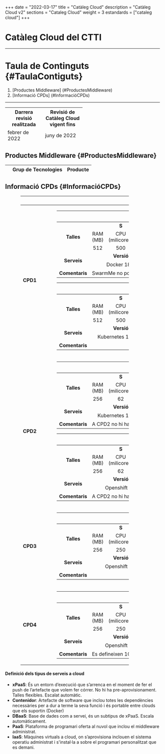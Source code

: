 +++
date        = "2022-03-17"
title       = "Catàleg Cloud"
description = "Catàleg Cloud v2"
sections    = "Cataleg Cloud"
weight	    = 3
estandards =  ["cataleg cloud"]
+++

# Catàleg Cloud del CTTI
<link rel="stylesheet" type="text/css" href="https://cdn.datatables.net/1.10.18/css/jquery.dataTables.min.css">
<link rel="stylesheet" type="text/css" href="https://cdn.datatables.net/responsive/2.2.2/css/responsive.dataTables.min.css">
<link rel="stylesheet" type="text/css" href="https://canigo.ctti.gencat.cat/drafts/catalegCloud/tableStyle.css">
<script type="text/javascript" language="javascript" src="https://code.jquery.com/jquery-3.3.1.js"></script>
<script type="text/javascript" language="javascript" src="https://cdn.datatables.net/1.10.18/js/jquery.dataTables.min.js"></script>
<script type="text/javascript" language="javascript" src="https://cdn.datatables.net/responsive/2.2.2/js/dataTables.responsive.min.js"></script>

---

# **Taula de Continguts** {#TaulaContiguts}

1. [Productes Middleware] (#ProductesMiddleware)
2. [Informació CPDs] (#InformacióCPDs)

---

<table id="Revisio" class="display" style="width:50%" align="center">
    <thead>
        <tr>
            <th>Darrera revisió realitzada</th>
            <th>Revisió de Catàleg Cloud vigent fins</th>
        </tr>
        <tr>
            <td>febrer de 2022 </td>
            <td>juny de 2022</td>
        </tr>
    </thead>
</table>

## **Productes Middleware** {#ProductesMiddleware}

<table id="catalegCloud" class="display" style="width:100%">
    <thead>
        <tr style="vertical-align: middle; font-size: 16px">
            <th></th>
            <th>Grup de Tecnologies</th>
            <th>Producte</th>
        </tr>
    </thead>
</table>

<script>
// Funció que dona format a la taula interna del Full de Ruta de CPD
function formatCPD(d) {
    // `d` is the original data object for the row
    return '<table cellpadding="7" cellspacing="1" style="padding-left:50px;border-collapse:collapse;width:100%">'+
        '<tr>'+
            '<th colspan="7" style="font-size: 16px;"><strong>CLOUD PRIVAT</strong></th>'+
        '</tr>'+
        '<tr>'+
            '<th width="16%" style="font-size: 14px;">CPD</th>'+
            '<th colspan="2" width="21%" style="font-size: 14px;"><div align="center">CPD1</div></th>'+
            '<th colspan="2" width="21%" style="font-size: 14px;"><div align="center">CPD2</div></th>'+
            '<th width="21%" style="font-size: 14px;"><div align="center">CPD3</div></th>'+
            '<th width="21%" style="font-size: 14px;"><div align="center">CPD4</div></th>'+
        '</tr>'+
        '<tr>'+
            '<th style="font-size: 14px;">Plataforma</th>'+
            '<td align="center"><a href="#CPD1Swarm"><img src="../catalegCloud/swarm.png" width="24" alt="Swarm"></a></td>'+
            '<td align="center"><a href="#CPD1KuberMe"><img src="../catalegCloud/kubernetes.png" width="24" alt="Kubernetes"></a></td>'+
            '<td align="center"><a href="#CPD2KuberMe"><img src="../catalegCloud/kubernetes.png" width="24" alt="Kubernetes"></a></td>'+
            '<td align="center"><a href="#CPD2Openshift"><img src="../catalegCloud/openShift.png" width="24" alt="Openshift"></a></td>'+
            '<td align="center"><a href="#CPD3Openshift"><img src="../catalegCloud/openShift.png" width="24" alt="Openshift"></a></td>'+
            '<td align="center"><a href="#CPD4Openshift"><img src="../catalegCloud/openShift.png" width="24"></a></td>'+
        '</tr>'+
        '<tr>'+
            '<th style="border: 1px solid rgb(165, 165, 165); font-size: 14px;">Model de Servei</th>'+
            '<td align="center">'+d.cpd1swarm+'</td>'+
            '<td align="center">'+d.cpd1kubernetes+'</td>'+
            '<td align="center">'+d.cpd2kubernetes+'</td>'+
            '<td align="center">'+d.cpd2openshift+'</td>'+
            '<td align="center">'+d.cpd3openshift+'</td>'+
            '<td align="center">'+d.cpd4openshift+'</td>'+
        '</tr>'+      
	    '<tr>'+
            '<th style="font-size: 14px;">Imatges del Catàleg Cloud</th>'+
            '<td colspan="7">'+d.imatgescatalegcloud+'</td>'+
        '</tr>'+
        '<tr>'+
            '<th style="font-size: 14px;">Observacions:</th>'+
            '<td colspan="7">'+d.observacions+'</td>'+
        '</tr>'+
        '</table>'+
        '<table cellpadding="7" cellspacing="1" style="padding-left:50px;border-collapse:collapse;width:100%">'+
        '<tr>'+
            '<th colspan="5" style="font-size: 16px;"><strong>CLOUD PÚBLIC</strong></th>'+
        '</tr>'+
        '<tr>'+
            '<th width="16%" style="font-size: 14px;">Plataforma</th>'+
            '<th width="21%" style="font-size: 14px;"><div align="center">Compose</div></th>'+
            '<th width="21%" style="font-size: 14px;"><div align="center">IBM Cloud</div></th>'+
            '<th width="21%" style="font-size: 14px;"><div align="center">Azure</div></th>'+
            '<th width="21%" style="font-size: 14px;"><div align="center">AWS</div></th>'+
        '</tr>'+
        '<tr>'+
            '<th style="border: 1px solid rgb(165, 165, 165); font-size: 14px;">Model de Servei</th>'+
            '<td style="border: 1px solid rgb(165, 165, 165);">'+d.compose+'</td>'+
            '<td style="border: 1px solid rgb(165, 165, 165);">'+d.ibmcloud+'</td>'+ 
            '<td style="border: 1px solid rgb(165, 165, 165);">'+d.azuregestionat+'</td>'+
            '<td style="border: 1px solid rgb(165, 165, 165);">'+d.aws+'</td>'+
        '</tr>'+        
    '</table>';
}
$(document).ready(function() {
    var taulaCatalegCloud = $('#catalegCloud').DataTable( {
    "columnDefs": [
        { "width": "10%", "targets": 0 }
    ],
    "paging": false,
	"info" : false,
	"ordering": false,
	"responsive": {
            details: false
    	},
    	"language":{
	        	"search" : "<strong>Cerca:</strong> ",
		        "infoEmpty": "No hi ha registres",
	        	"zeroRecords": "No s'han trobat registres"
        },
        "ajax": "../catalegCloud/catalegCloud.json",
        "columns": [
            {   "className":      'details-control',
                "orderable":      false,
                "data":           null,
                "defaultContent": '',
	            "width": "10%" },
            {   "data": "categoria",
	            "width": "45%" },
            {   "data": "producte", 
	            "className":      'intern',
	            "width": "45%" },          
        ],
        "order": [[1, 'asc']],
           "initComplete": function () {
            this.api().columns().every( function (col_index) {
                var column = this;
                if (col_index !==1 && col_index !==2){
	                	$("<p>&nbsp;</p>").appendTo($(column.header()));
	                	return;
                }
                var select = $('<select><option value=""></option></select>')
                    .appendTo( $(column.header()) )
                    .on( 'change', function () {
                        var val = $.fn.dataTable.util.escapeRegex(
                            $(this).val()
                        ); 
                        column
                            .search( val ? '^'+val+'$' : '', true, false )
                            .draw();
                    } ); 
                column.data().unique().sort().each( function ( d, j ) {
                    select.append( '<option value="'+d+'">'+d+'</option>' )
                } );
            } );
        }
    });
     // Add event listener for opening and closing details
    $('#catalegCloud tbody').on('click', 'td.details-control', function () {
        var tr = $(this).closest('tr');
        var row = taulaCatalegCloud.row( tr );
        if ( row.child.isShown() ) {
            // This row is already open - close it
            row.child.hide();
            tr.removeClass('shown');
        }
        else {
            // Open this row
            row.child( formatCPD(row.data()) ).show();
            tr.addClass('shown');
        }
    });
});
</script>

## **Informació CPDs** {#InformacióCPDs}

<table id="tallesCPDs" cellpadding="7" cellspacing="1" style="padding-left:50px;border-collapse:collapse;width:80%">
    <thead>
        <tr style="vertical-align: middle; font-size: 16px; text-align: center">
            <th colspan="13">Detalls CPDs i plataformes de contenidors</th>
        </tr>
    </thead>
    <tr>
        <td style="font-size: 16px; widht: 20%"><strong>CPD1</strong></td>
        <td>
            <table id="CPD1Swarm" cellpadding="7" cellspacing="1" style="padding-left:50px;border-collapse:collapse;width:100%">
                <thead>
                    <tr>                    
                        <th colspan="13" style="vertical-align: middle; text-align: center"><img src="../catalegCloud/swarm.png" width="24" alt="Swarm"> Swarm</td>
                    <tr>
                </thead>
                <tr style="vertical-align: middle; text-align: center">
                    <td rowspan="3"><strong>Talles</strong></td>
                    <td colspan="3"><strong>S</strong></td>
                    <td colspan="3"><strong>M</strong></td>
                    <td colspan="3"><strong>L</strong></td>
                    <td colspan="3"><strong>XL</strong></td>
                </tr>
                <tr style="vertical-align: middle; text-align: center">
                    <td>RAM (MB)</td>
                    <td>CPU (milicores)</td>
                    <td>DISC (GB)</td>
                    <td>RAM (MB)</td>
                    <td>CPU (milicores)</td>
                    <td>DISC (GB)</td>
                    <td>RAM (MB)</td>
                    <td>CPU (milicores)</td>
                    <td>DISC (GB)</td>
                    <td>RAM (MB)</td>
                    <td>CPU (milicores)</td>
                    <td>DISC (GB)</td>
                </tr>
                <tr style="vertical-align: middle; text-align: center">
                    <td>512</td>
                    <td>500</td>
                    <td>10</td>
                    <td>1024</td>
                    <td>1000</td>
                    <td>10</td>
                    <td>2048</td>
                    <td>1500</td>
                    <td>10</td>
                    <td>-</td>
                    <td>-</td>
                    <td>-</td>
                </tr>
                <tr style="vertical-align: middle; text-align: center">
                    <td rowspan="2"><strong>Serveis</strong></td>
                    <td colspan="3"><strong>Versió</strong></td>
                    <td colspan="3"><strong>Logs</strong></td>
                    <td colspan="3"><strong>Mètriques</strong></td>
                    <td colspan="3"><strong>Service Mesh</strong></td>
                </tr>
                <tr style="vertical-align: middle; text-align: center">                    
                    <td colspan="3">Docker 18.9</td>
                    <td colspan="3"><img src="../catalegCloud/kibana.png" width="24" alt="kibana"></td>
                    <td colspan="3"><img src="../catalegCloud/grafana.png" width="24" alt="grafana"></td>
                    <td colspan="3"> - </td>
                </tr>
                <tr>
                    <td><strong>Comentaris</strong></td>
                    <td colspan="12">SwarmMe no pot fer servir els templates de Prometheus i Grafana</td>
                </tr>
            </table>
            <table id="CPD1KuberMe" cellpadding="7" cellspacing="1" style="padding-left:50px;border-collapse:collapse;width:100%">
                <thead>
                    <tr>                    
                        <th colspan="13" style="vertical-align: middle; text-align: center"><img src="../catalegCloud/kubernetes.png" width="24" alt="KuberMe"> KuberMe</td>
                    <tr>
                </thead>
                <tr style="vertical-align: middle; text-align: center">
                    <td rowspan="3"><strong>Talles</strong></td>
                    <td colspan="3"><strong>S</strong></td>
                    <td colspan="3"><strong>M</strong></td>
                    <td colspan="3"><strong>L</strong></td>
                    <td colspan="3"><strong>XL</strong></td>
                </tr>
                <tr style="vertical-align: middle; text-align: center">
                    <td>RAM (MB)</td>
                    <td>CPU (milicores)</td>
                    <td>DISC (GB)</td>
                    <td>RAM (MB)</td>
                    <td>CPU (milicores)</td>
                    <td>DISC (GB)</td>
                    <td>RAM (MB)</td>
                    <td>CPU (milicores)</td>
                    <td>DISC (GB)</td>
                    <td>RAM (MB)</td>
                    <td>CPU (milicores)</td>
                    <td>DISC (GB)</td>
                </tr>
                <tr style="vertical-align: middle; text-align: center">
                    <td>512</td>
                    <td>500</td>
                    <td>10</td>
                    <td>1024</td>
                    <td>1000</td>
                    <td>10</td>
                    <td>2048</td>
                    <td>1500</td>
                    <td>10</td>
                    <td>-</td>
                    <td>-</td>
                    <td>-</td>
                </tr>
                <tr style="vertical-align: middle; text-align: center">
                    <td rowspan="2"><strong>Serveis</strong></td>
                    <td colspan="3"><strong>Versió</strong></td>
                    <td colspan="3"><strong>Logs</strong></td>
                    <td colspan="3"><strong>Mètriques</strong></td>
                    <td colspan="3"><strong>Service Mesh</strong></td>
                </tr>
                <tr style="vertical-align: middle; text-align: center">                    
                    <td colspan="3">Kubernetes 1.18.10</td>
                    <td colspan="3"><img src="../catalegCloud/kibana.png" width="24" alt="kibana"></td>
                    <td colspan="3"><img src="../catalegCloud/grafana.png" width="24" alt="grafana"></td>
                    <td colspan="3"> - </td>
                </tr>
                <tr>
                    <td><strong>Comentaris</strong></td>
                    <td colspan="12"></td>
                </tr>
            </table>
        </td>               
    </tr>
    <tr>
        <td style="font-size: 16px; widht: 20%"><strong>CPD2</strong></td>
        <td>
            <table id="CPD2KuberMe" cellpadding="7" cellspacing="1" style="padding-left:50px;border-collapse:collapse;width:100%">
                <thead>
                    <tr>                    
                        <th colspan="13" style="vertical-align: middle; text-align: center"><img src="../catalegCloud/kubernetes.png" width="24" alt="KuberMe"> KuberMe</td>
                    <tr>
                </thead>
                <tr style="vertical-align: middle; text-align: center">
                    <td rowspan="3"><strong>Talles</strong></td>
                    <td colspan="3"><strong>S</strong></td>
                    <td colspan="3"><strong>M</strong></td>
                    <td colspan="3"><strong>L</strong></td>
                    <td colspan="3"><strong>XL</strong></td>
                </tr>
                <tr style="vertical-align: middle; text-align: center">
                    <td>RAM (MB)</td>
                    <td>CPU (milicores)</td>
                    <td>DISC (GB)</td>
                    <td>RAM (MB)</td>
                    <td>CPU (milicores)</td>
                    <td>DISC (GB)</td>
                    <td>RAM (MB)</td>
                    <td>CPU (milicores)</td>
                    <td>DISC (GB)</td>
                    <td>RAM (MB)</td>
                    <td>CPU (milicores)</td>
                    <td>DISC (GB)</td>
                </tr>
                <tr style="vertical-align: middle; text-align: center">
                    <td>256</td>
                    <td>62</td>
                    <td>*</td>
                    <td>512</td>
                    <td>125</td>
                    <td>*</td>
                    <td>1024</td>
                    <td>250</td>
                    <td>*</td>
                    <td>2048</td>
                    <td>500</td>
                    <td>*</td>
                </tr>
                <tr style="vertical-align: middle; text-align: center">
                    <td rowspan="2"><strong>Serveis</strong></td>
                    <td colspan="3"><strong>Versió</strong></td>
                    <td colspan="3"><strong>Logs</strong></td>
                    <td colspan="3"><strong>Mètriques</strong></td>
                    <td colspan="3"><strong>Service Mesh</strong></td>
                </tr>
                <tr style="vertical-align: middle; text-align: center">                    
                    <td colspan="3">Kubernetes 1.18.10</td>
                    <td colspan="3"><img src="../catalegCloud/kibana.png" width="24" alt="kibana"></td>
                    <td colspan="3"><img src="../catalegCloud/grafana.png" width="24" alt="grafana"></td>
                    <td colspan="3"> - </td>
                </tr>
                <tr>
                    <td><strong>Comentaris</strong></td>
                    <td colspan="12">A CPD2 no hi ha límit d'espai de disc temporal</td>
                </tr>
            </table>
            <table id="CPD2Openshift" cellpadding="7" cellspacing="1" style="padding-left:50px;border-collapse:collapse;width:100%">
                <thead>
                    <tr>                    
                        <th colspan="13" style="vertical-align: middle; text-align: center"><img src="../catalegCloud/openShift.png" width="24" alt="Openshift"> Openshift</td>
                    <tr>
                </thead>
                <tr style="vertical-align: middle; text-align: center">
                    <td rowspan="3"><strong>Talles</strong></td>
                    <td colspan="3"><strong>S</strong></td>
                    <td colspan="3"><strong>M</strong></td>
                    <td colspan="3"><strong>L</strong></td>
                    <td colspan="3"><strong>XL</strong></td>
                </tr>
                <tr style="vertical-align: middle; text-align: center">
                    <td>RAM (MB)</td>
                    <td>CPU (milicores)</td>
                    <td>DISC (GB)</td>
                    <td>RAM (MB)</td>
                    <td>CPU (milicores)</td>
                    <td>DISC (GB)</td>
                    <td>RAM (MB)</td>
                    <td>CPU (milicores)</td>
                    <td>DISC (GB)</td>
                    <td>RAM (MB)</td>
                    <td>CPU (milicores)</td>
                    <td>DISC (GB)</td>
                </tr>
                <tr style="vertical-align: middle; text-align: center">
                    <td>256</td>
                    <td>62</td>
                    <td>*</td>
                    <td>512</td>
                    <td>125</td>
                    <td>*</td>
                    <td>1024</td>
                    <td>250</td>
                    <td>*</td>
                    <td>2048</td>
                    <td>500</td>
                    <td>*</td>
                </tr>
                <tr style="vertical-align: middle; text-align: center">
                    <td rowspan="2"><strong>Serveis</strong></td>
                    <td colspan="3"><strong>Versió</strong></td>
                    <td colspan="3"><strong>Logs</strong></td>
                    <td colspan="3"><strong>Mètriques</strong></td>
                    <td colspan="3"><strong>Service Mesh</strong></td>
                </tr>
                <tr style="vertical-align: middle; text-align: center">                    
                    <td colspan="3">Openshift 4.6</td>
                    <td colspan="3"><img src="../catalegCloud/kibana.png" width="24" alt="kibana"></td>
                    <td colspan="3"><img src="../catalegCloud/grafana.png" width="24" alt="grafana"></td>
                    <td colspan="3"> - </td>
                </tr>
                <tr>
                    <td><strong>Comentaris</strong></td>
                    <td colspan="12">A CPD2 no hi ha límit d'espai de disc temporal</td>
                </tr>
            </table>
        </td>               
    </tr>
    <tr>
        <td style="font-size: 16px; widht: 20%"><strong>CPD3</strong></td>
        <td>
            <table id="CPD3Openshift" cellpadding="7" cellspacing="1" style="padding-left:50px;border-collapse:collapse;width:100%">
                <thead>
                    <tr>                    
                        <th colspan="13" style="vertical-align: middle; text-align: center"><img src="../catalegCloud/openShift.png" width="24" alt="Openshift"> Openshift</td>
                    <tr>
                </thead>
                <tr style="vertical-align: middle; text-align: center">
                    <td rowspan="3"><strong>Talles</strong></td>
                    <td colspan="3"><strong>S</strong></td>
                    <td colspan="3"><strong>M</strong></td>
                    <td colspan="3"><strong>L</strong></td>
                    <td colspan="3"><strong>XL</strong></td>
                </tr>
                <tr style="vertical-align: middle; text-align: center">
                    <td>RAM (MB)</td>
                    <td>CPU (milicores)</td>
                    <td>DISC (GB)</td>
                    <td>RAM (MB)</td>
                    <td>CPU (milicores)</td>
                    <td>DISC (GB)</td>
                    <td>RAM (MB)</td>
                    <td>CPU (milicores)</td>
                    <td>DISC (GB)</td>
                    <td>RAM (MB)</td>
                    <td>CPU (milicores)</td>
                    <td>DISC (GB)</td>
                </tr>
                <tr style="vertical-align: middle; text-align: center">
                    <td>256</td>
                    <td>250</td>
                    <td>1</td>
                    <td>512</td>
                    <td>500</td>
                    <td>2</td>
                    <td>1024</td>
                    <td>1000</td>
                    <td>4</td>
                    <td>2048</td>
                    <td>2000</td>
                    <td>8</td>
                </tr>
                <tr style="vertical-align: middle; text-align: center">
                    <td rowspan="2"><strong>Serveis</strong></td>
                    <td colspan="3"><strong>Versió</strong></td>
                    <td colspan="3"><strong>Logs</strong></td>
                    <td colspan="3"><strong>Mètriques</strong></td>
                    <td colspan="3"><strong>Service Mesh</strong></td>
                </tr>
                <tr style="vertical-align: middle; text-align: center">                    
                    <td colspan="3">Openshift 4.6</td>
                    <td colspan="3"><img src="../catalegCloud/kibana.png" width="24" alt="kibana"></td>
                    <td colspan="3"></td>
                    <td colspan="3"><img src="../catalegCloud/istio.png" width="24" alt="istio"></td>
                </tr>
                <tr>
                    <td><strong>Comentaris</strong></td>
                    <td colspan="12"></td>
                </tr>
            </table>
        </td>               
    </tr>
    <tr>
        <td style="font-size: 16px; widht: 20%"><strong>CPD4</strong></td>
        <td>
            <table id="CPD4Openshift" cellpadding="7" cellspacing="1" style="padding-left:50px;border-collapse:collapse;width:100%">
                <thead>
                    <tr>                    
                        <th colspan="13" style="vertical-align: middle; text-align: center"><img src="../catalegCloud/openShift.png" width="24" alt="Openshift"> Openshift</td>
                    <tr>
                </thead>
                <tr style="vertical-align: middle; text-align: center">
                    <td rowspan="3"><strong>Talles</strong></td>
                    <td colspan="3"><strong>S</strong></td>
                    <td colspan="3"><strong>M</strong></td>
                    <td colspan="3"><strong>L</strong></td>
                    <td colspan="3"><strong>XL</strong></td>
                </tr>
                <tr style="vertical-align: middle; text-align: center">
                    <td>RAM (MB)</td>
                    <td>CPU (milicores)</td>
                    <td>DISC (GB)</td>
                    <td>RAM (MB)</td>
                    <td>CPU (milicores)</td>
                    <td>DISC (GB)</td>
                    <td>RAM (MB)</td>
                    <td>CPU (milicores)</td>
                    <td>DISC (GB)</td>
                    <td>RAM (MB)</td>
                    <td>CPU (milicores)</td>
                    <td>DISC (GB)</td>
                </tr>
                <tr style="vertical-align: middle; text-align: center">
                    <td>256</td>
                    <td>250</td>
                    <td>*</td>
                    <td>512</td>
                    <td>500</td>
                    <td>*</td>
                    <td>1024</td>
                    <td>1000</td>
                    <td>*</td>
                    <td>2048</td>
                    <td>2000</td>
                    <td>*</td>
                </tr>
                <tr style="vertical-align: middle; text-align: center">
                    <td rowspan="2"><strong>Serveis</strong></td>
                    <td colspan="3"><strong>Versió</strong></td>
                    <td colspan="3"><strong>Logs</strong></td>
                    <td colspan="3"><strong>Mètriques</strong></td>
                    <td colspan="3"><strong>Service Mesh</strong></td>
                </tr>
                <tr style="vertical-align: middle; text-align: center">                    
                    <td colspan="3">Openshift 4.6</td>
                    <td colspan="3"><img src="../catalegCloud/kibana.png" width="24" alt="kibana"></td>
                    <td colspan="3"></td>
                    <td colspan="3"><img src="../catalegCloud/istio.png" width="24" alt="istio"></td>
                </tr>
                <tr>
                    <td><strong>Comentaris</strong></td>
                    <td colspan="12">Es defineixen 10 GB en d'espai total de disc per al namespace</td>
                </tr>
            </table>
        </td>               
    </tr>
</table>

#### Definició dels tipus de serveis a cloud

- **xPaaS**: És un entorn d’execució que s’arrenca en el moment de fer el push de l’artefacte que volem fer córrer. No hi ha pre-aprovisionament. Talles flexibles. Escalat automàtic.
- **Contenidor**: Artefacte de software que inclou totes les dependències necessàries per a dur a terme la seva funció i és portable entre clouds que els suportin (Docker)
- **DBaaS**: Base de dades com a servei, és un subtipus de xPaaS. Escala automàticament.
- **PaaS**: Plataforma de programari oferta al nuvol que inclou el middleware administrat.
- **IaaS**: Màquines virtuals a cloud, on s’aprovisiona inclouen el sistema operatiu administrat i s'instal·la a sobre el programari personalitzat que es demani.

